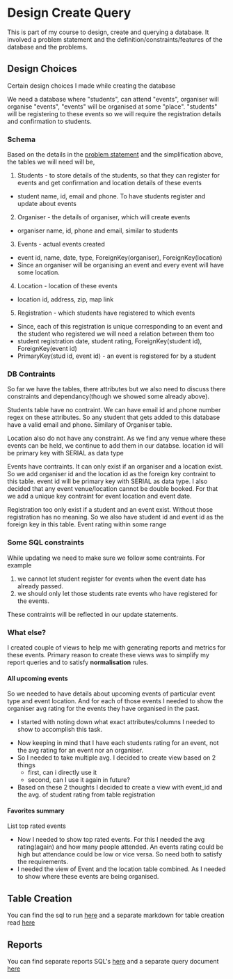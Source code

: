 # Design Create Query

This is part of my course to design, create and querying a database. It involved a problem statement and the definition/constraints/features of the database and the problems.

## Design Choices

Certain design choices I made while creating the database

We need a database where "students", can attend "events", organiser will organise "events", "events" will be organised at some "place". "students" will be registering to these events so we will require the registration details and confirmation to students.

### Schema

Based on the details in the [problem statement](problem-statement.md) and the simplification above, the tables we will need will be,

1. Students - to store details of the students, so that they can register for events and get confirmation and location details of these events
  - student name, id, email and phone. To have students register and update about events


2. Organiser - the details of organiser, which will create events
  - organiser name, id, phone and email, similar to students
3. Events - actual events created
  - event id, name, date, type, ForeignKey(organiser), ForeignKey(location)
  - Since an organiser will be organising an event and every event will have some location.
4. Location - location of these events
  - location id, address, zip, map link
5. Registration - which students have registered to which events
  - Since, each of this registration is unique corresponding to an event and the student who registered we will need a relation between them too
  - student registration date, student rating, ForeignKey(student id), ForeignKey(event id)
  - PrimaryKey(stud id, event id) - an event is registered for by a student

### DB Contraints

So far we have the tables, there attributes but we also need to discuss there constraints and dependancy(though we showed some already above).

Students table have no contraint. We can have email id and phone number regex on these attributes. So any student that gets added to this database have a valid email and phone. Similary of Organiser table.

Location also do not have any constraint. As we find any venue where these events can be held, we continue to add them in our databse. location id will be primary key with SERIAL as data type

Events have contraints. It can only exist if an organiser and a location exist. So we add organiser id and the location id as the foreign key contraint to this table. event id will be primary key with SERIAL as data type. I also decided that any event venue/location cannot be double booked. For that we add a unique key contraint for event location and event date.

Registration too only exist if a student and an event exist. Without those registration has no meaning. So we also have student id and event id as the foreign key in this table. Event rating within some range

### Some SQL constraints

While updating we need to make sure we follow some contraints.
For example
  1. we cannot let student register for events when the event date has already passed.
  2. we should only let those students rate events who have registered for the events.

These contraints will be reflected in our update statements.

### What else?

I created couple of views to help me with generating reports and metrics for these events. Primary reason to create these views was to simplify my report queries and to satisfy **normalisation** rules.

<!-- You will see below that the views can and on itself be another table or combination of two. For example instead of creating event and location table. I can simply create an event table where I have location for event too. But that will create and attribute that does not really depends on the primary key. Location in and on itself is fundamentally different than events. -->

#### All upcoming events

So we needed to have details about upcoming events of particular event type and event location. And for each of those events I needed to show the organiser avg rating for the events they have organised in the past.

- I started with noting down what exact attributes/columns I needed to show to accomplish this task.
<!-- - I needed name of the event, the type, when will it happen, who is organising it, the location of the event and the avg rating of all the events that this organiser organised in the past. -->
- Now keeping in mind that I have each students rating for an event, not the avg rating for an event nor an organiser.
- So I needed to take multiple avg. I decided to create view based on 2 things
    - first, can i directly use it
    - second, can I use it again in future?
- Based on these 2 thoughts I decided to create a view with event_id and the avg. of student rating from table registration

#### Favorites summary
List top rated events

- Now I needed to show top rated events. For this I needed the avg rating(again) and how many people attended. An events rating could be high but attendance could be low or vice versa. So need both to satisfy the requirements.
- I needed the view of Event and the location table combined. As I needed to show where these events are being organised.










## Table Creation

You can find the sql to run [here](create.sql) and a separate markdown for table creation read [here](create.md)

<!-- Or you can directly expand the section below to read.

### Create database

Uncomment and use below DROP statement if you need start from the start
```sql
-- DROP DATABASE SocialEvents;
```

```sql
CREATE DATABASE SocialEvents;
Use SocialEvents;
```

### Students Table: CREATE AND INSERT

```sql
CREATE TABLE Students (
    stud_id VARCHAR(20) UNIQUE PRIMARY KEY,
    stud_email VARCHAR(50) UNIQUE NOT NULL,
    stud_name VARCHAR(50) NOT NULL,
    stud_phone VARCHAR(12) UNIQUE NOT NULL
);
```
- Add some sample data
```sql
INSERT INTO Students (stud_id, stud_email, stud_name, stud_phone) VALUES
    ("STUD000023457", "STUD000023457@swansea.ac.uk", "Mayank Purwaar", "9876543211"),
    ("STUD000023456", "STUD000023456@swansea.ac.uk", "Praveen Singh", "9876543210"),
    ("STUD000023458", "STUD000023458@swansea.ac.uk", "Suman", "9876543219"),
    ("STUD000023459", "STUD000023459@swansea.ac.uk", "Joshua Isebor", "9876543212"),
    ("STUD000023460", "STUD000023460@swansea.ac.uk", "Swathi", "9876543213"),
    ("STUD000023462", "STUD000023462@swansea.ac.uk", "Nizwa", "9876543215"),
    ("STUD000023463", "STUD000023463@swansea.ac.uk", "Pamela", "9876543216"),
    ("STUD000023464", "STUD000023464@swansea.ac.uk", "Rahul", "9876543217"),
    ("STUD000023465", "STUD000023465@swansea.ac.uk", "Vedanta", "9876543218");
```

### Organiser Table: CREATE AND INSERT
```sql
CREATE TABLE Organiser (
    organiser_id VARCHAR(20) UNIQUE PRIMARY KEY,
    organiser VARCHAR(50) UNIQUE NOT NULL,
    organiser_phone VARCHAR(12) UNIQUE NOT NULL,
    organiser_email VARCHAR(50) UNIQUE NOT NULL
);
```
- ALTER TABLE Organiser ADD PRIMARY KEY (organiser_id);
```sql
INSERT INTO Organiser (organiser_id, organiser, organiser_email, organiser_phone) VALUES
    ("ORG000023456", "Sports Club", "ORG000023456@swansea.ac.uk", "09876543210"),
    ("ORG000023457", "Swansea Cricket Club", "ORG000023457@swansea.ac.uk", "09876543211"),
    ("ORG000023458", "Swansea Badminton Club", "ORG000023458@swansea.ac.uk", "09876543212"),
    ("ORG000023459", "Swansea Union", "ORG000023459@swansea.ac.uk", "09876543213"),
    ("ORG000023460", "Swansea Paint Club", "ORG000023460@swansea.ac.uk", "09876543214");
```

### Location Table: CREATE AND INSERT
```sql
CREATE TABLE Location (
    loc_id SERIAL PRIMARY KEY,
    loc_address VARCHAR(200) UNIQUE NOT NULL,
    loc_zip VARCHAR(7) NOT NULL,
    loc_gmap_link VARCHAR(5000)
);
```
```sql
INSERT INTO Location (loc_address, loc_zip, loc_gmap_link)
VALUES
    ("Cricket Club, Bay Sports Park", "SA1 8EN", "https://www.google.com/maps/place/Bay+Sports+Centre/@51.6187179,-3.8821509,19z/data=!4m6!3m5!1s0x486e6077db135999:0x6f4fed9b36232128!8m2!3d51.6188405!4d-3.8817693!16s%2Fg%2F11cmdgvqys?entry=ttu"),
    ("Badminton Club, Bay Sports Park", "SA1 8EN", "gmap location for badminton club"),
    ("JCs, Singleton Campus", "SA1 7EN", "gmap location for JCs"),
    ("Room 213, The College, Bay Campus", "SA1 8EN", "gmap location for The College"),
    ("Room GH212, Greate Hall, Bay Campus", "SA1 8EN", "gmap location for Great Hall");
```



### Event Table: CREATE AND INSERT
- This tables is important as any event created will have an organiser and a location. And these attributes need to already exist any event cannot have imaginary location and organiser. So we add these attributes as "Foreign Key"
```sql
CREATE TABLE Event (
    event_id SERIAL PRIMARY KEY,
    event_name VARCHAR(50) NOT NULL,
    event_date DATETIME NOT NULL,
    event_type VARCHAR(20),
    event_organiser VARCHAR(20) NOT NULL,
    event_loc BIGINT(20) UNSIGNED,
    FOREIGN KEY (event_organiser) REFERENCES Organiser(organiser_id),
    FOREIGN KEY (event_loc) REFERENCES Location(loc_id)
);
```
- Constraint to not let the location be double booked
```sql
ALTER TABLE Event ADD UNIQUE KEY loc_available(event_date, event_loc);
```

- Let organisers CREATE new event
```sql
INSERT INTO Event(event_name, event_date, event_type, event_organiser, event_loc)
VALUES
    ("Cricket Trials", "2023-11-30 11:00:00", "Sports", "ORG000023457", 1),
    ("Badminton Trials", "2023-11-30 12:00:00", "Sports", "ORG000023458", 1),
    ("Freshers Party", "2023-11-30 20:00:00", "Social", "ORG000023459", 3),
    ("Painting Competition", "2023-11-30 11:00:00", "Arts", "ORG000023460", 4),
    ("Hiking", "2023-12-01 09:00:00", "Sports", "ORG000023457", 3),
    ("Meet and Mingle", "2023-12-02 18:00:00", "Social", "ORG000023459", 3),
    ("Badminton Club Meet", "2023-12-02 11:00:00", "Social", "ORG000023458", 2),
    ("Cricket Club Meet", "2023-12-04 11:00:00", "Social", "ORG000023457", 1),
    ("Movie Night", "2023-11-30 18:00:00", "Social", "ORG000023459", 5),
    ("Party Night", "2023-12-11 21:00:00", "Social", "ORG000023459", 1),
    ("Quiz Night", "2023-12-10 19:00:00", "Social", "ORG000023459", 5),
    ("Bowling Night", "2023-12-09 20:00:00", "Social", "ORG000023460", 3),
    ("Party Night", "2023-12-11 21:00:00", "Social", "ORG000023459", 5);
```

- INSERT query to demonstrate that 2 events cannot take place at the same time and at the same place
```sql
INSERT INTO Event (event_name, event_date, event_type, event_organiser, event_loc)
VALUES  ("Event same time & place", "2023-11-30 11:00:00", "Some Event", "ORG000023459", 1);
```

### Registration Table: CREATE

```sql
CREATE TABLE Registration (
    student_reg_date DATETIME,
    student_rating DECIMAL DEFAULT 0 NOT NULL,
    stud_id VARCHAR(20) NOT NULL,
    event_id BIGINT(20) UNSIGNED,
    FOREIGN KEY (stud_id) REFERENCES Students(stud_id),
    FOREIGN KEY (event_id) REFERENCES Event(event_id)
);
```
- Primary key as combination of stud_id and event_id. A student should only registers once for any event
```sql
ALTER TABLE Registration ADD PRIMARY KEY (stud_id, event_id);
```
- Rating should be within some range. Else impractical values may be submitted for rating any event.
```sql
ALTER TABLE Registration ADD CHECK (student_rating <= 5.0 AND student_rating >= 0.0);
```
 -->

<!-- - Let Students register for the events
  - The student can only register to an event if the event is not over. -->

<!-- INSERT INTO Registration (student_reg_date, stud_id, event_id, student_rating)
VALUES (NOW(), "STUD000023456", "01", (SELECT 0 FROM Event WHERE event_id = "01" AND event_date > NOW())); -->
<!-- -- Since I do not know when will this will be checked and marked the followig query use exact datetime instead of NOW() as in above. -->
<!-- ```sql
INSERT INTO Registration (student_reg_date, stud_id, event_id, student_rating)
VALUES (NOW(), "STUD000023457", "01", (SELECT 0 FROM Event WHERE event_id = "01" AND event_date > NOW())),
      (NOW(), "STUD000023457", "02", (SELECT 0 FROM Event WHERE event_id = "02" AND event_date > NOW())),
      (NOW(), "STUD000023458", "02", (SELECT 0 FROM Event WHERE event_id = "02" AND event_date > NOW())),
      (NOW(), "STUD000023459", "03", (SELECT 0 FROM Event WHERE event_id = "03" AND event_date > NOW())),
      (NOW(), "STUD000023458", "03", (SELECT 0 FROM Event WHERE event_id = "03" AND event_date > NOW())),
      (NOW(), "STUD000023459", "05", (SELECT 0 FROM Event WHERE event_id = "05" AND event_date > NOW())),
      (NOW(), "STUD000023460", "05", (SELECT 0 FROM Event WHERE event_id = "05" AND event_date > NOW())),
      (NOW(), "STUD000023462", "06", (SELECT 0 FROM Event WHERE event_id = "06" AND event_date > NOW())),
      (NOW(), "STUD000023463", "06", (SELECT 0 FROM Event WHERE event_id = "06" AND event_date > NOW())),
      (NOW(), "STUD000023457", "03", (SELECT 0 FROM Event WHERE event_id = "03" AND event_date > NOW())),
      (NOW(), "STUD000023457", "04", (SELECT 0 FROM Event WHERE event_id = "04" AND event_date > NOW())),
      (NOW(), "STUD000023457", "05", (SELECT 0 FROM Event WHERE event_id = "05" AND event_date > NOW())),
      (NOW(), "STUD000023457", "06", (SELECT 0 FROM Event WHERE event_id = "06" AND event_date > NOW())),
      (NOW(), "STUD000023457", "07", (SELECT 0 FROM Event WHERE event_id = "07" AND event_date > NOW())),
      (NOW(), "STUD000023457", "08", (SELECT 0 FROM Event WHERE event_id = "08" AND event_date > NOW())),
      (NOW(), "STUD000023457", "09", (SELECT 0 FROM Event WHERE event_id = "09" AND event_date > NOW())),
      (NOW(), "STUD000023457", "10", (SELECT 0 FROM Event WHERE event_id = "10" AND event_date > NOW())),
      (NOW(), "STUD000023457", "11", (SELECT 0 FROM Event WHERE event_id = "11" AND event_date > NOW())),
      (NOW(), "STUD000023457", "12", (SELECT 0 FROM Event WHERE event_id = "12" AND event_date > NOW()));
``` -->
<!-- INSERT INTO Registration (student_reg_date, stud_id, event_id, student_rating)
VALUES ("2023-11-21 22:12:34", "STUD000023462", "07", (SELECT 0 FROM Event WHERE event_id = "07" AND event_date > "2023-11-21 22:12:34")); -->

<!-- - A student can try to register after the event is over, for this following query will give error, kindly uncomment query to run.
```sql
-- INSERT INTO Registration (student_reg_date, stud_id, event_id, student_rating)
-- VALUES ("2023-12-30 22:12:34", "STUD000023460", "09", (SELECT 0 FROM Event WHERE event_id = "09" AND event_date > "2023-12-30 22:12:34"));
``` -->

<!-- ### Rate the EVENTS

- Student can only rate events for which they have registered before the event date

```sql
UPDATE Registration, Event
SET student_rating=4
WHERE
    Registration.stud_id="STUD000023458" AND Registration.event_id=3 AND Event.event_id=3 AND Event.event_date<=NOW();
```

### Create VIEWS to use in further queries

- These views are used later in query section of this task.
- These views are going to simplify my queries a lot in later query section.
- Plus creating these views also restrict access to data as needed.

```sql
CREATE VIEW AvgEventRating
AS
    SELECT event_id, AVG(student_rating) AS event_rating FROM Registration GROUP BY event_id;
```
```sql
CREATE VIEW EventLoc
AS
    SELECT event_name, event_date, event_type, event_organiser, L.loc_address AS event_location, event_id
    FROM
        Event AS E
        LEFT JOIN Location AS L -- this join is to get location address from location ID
        ON L.loc_id = E.event_loc;
```
-->

## Reports

You can find separate reports SQL's [here](query.sql) and a separate query document [here](query.md)

<!--
- Select the correct Database
Use SocialEvents;

### Student Report

- Show the information on a student including last 10 events attended and the average of how they rated all previous events
```sql
SELECT
    E.event_name AS "Event Name",
    E.event_date AS "Event Date",
    E.event_type AS "Type of Event",
    E.stud_name AS "Student Name"
FROM
    (
        SELECT
            E.event_name AS event_name,
            E.event_date AS event_date,
            E.event_type AS event_type,
            S.stud_name AS stud_name
        FROM
            Event AS E
        RIGHT JOIN
            (
                SELECT S.stud_name, S.stud_id, R.event_id
                FROM
                    Students AS S
                RIGHT JOIN
                    (
                        SELECT event_id, stud_id FROM Registration WHERE stud_id="STUD000023457"
                    ) AS R
                    ON S.stud_id=R.stud_id
            ) AS S
        ON E.event_id=S.event_id
        WHERE
            E.event_date < "2023-12-25" -- Why fix date instead of NOW()? Again, because enough data and supported data may not be present
        ORDER BY E.event_date
    ) AS E
JOIN
    (
        SELECT AVG(student_rating) AS event_rating FROM Registration WHERE stud_id="STUD000023457"
    ) AS R
LIMIT 10;
```

### What’s coming

- List all coming events of a certain type in a certain area. Include the average rating of all events that this organizer has created in the past.

```sql
SELECT
    E.event_name AS "Event Name",
    E.event_date AS "Event Date",
    E.event_type AS "Event Type",
    E.event_organiser AS "Event Organiser",
    E.event_location AS "Event Location",
    AVG(R.event_rating) AS "Organiser Rating"
FROM
    (
        SELECT * FROM EventLoc
        WHERE
            event_date > NOW() AND
            event_type in ("Sports", "Arts", "Social") AND
            event_location in ("Cricket Club, Bay Sports Park", "Badminton Club, Bay Sports Park", "JCs, Singleton Campus", "Room 213, The College, Bay Campus", "Room GH212, Greate Hall, Bay Campus")
    ) AS E
    RIGHT JOIN (
        SELECT E.event_organiser AS event_organiser, AVG(event_rating) AS event_rating
        FROM
            Event AS E
        LEFT JOIN 
            (
                SELECT * FROM AvgEventRating
            ) AS R
        ON E.event_id=R.event_id GROUP BY E.event_organiser
    ) AS R
    ON R.event_organiser=E.event_organiser
WHERE
    E.event_name IS NOT NULL
GROUP BY
    E.event_id
ORDER BY
    E.event_date;
```

### Favourites summary
- List top rated events that occured in last few months

```sql
SELECT
    E.event_name AS "Event Name",
    E.event_type AS "Event Type",
    E.event_location AS "Event Location",
    E.attendance AS "Number of Student Attended",
    R.event_rating AS "Event Rating"
FROM
    (
        SELECT
            E.event_name AS event_name,
            E.event_type AS event_type,
            E.event_location AS event_location,
            R.attendance AS attendance,
            E.event_date AS event_date,
            E.event_id AS event_id
        FROM
            (
                SELECT * FROM EventLoc
                WHERE
                    event_date > NOW() - INTERVAL 5 MONTH AND
                    event_date < "2023-12-25" -- instead of "NOW()" I am using an exact date since it may happen that the event still have not arrived at the time of this code being run
            ) AS E
        LEFT JOIN
            (
                SELECT COUNT(*) AS attendance, event_id FROM Registration GROUP BY event_id
            ) AS R
        ON E.event_id = R.event_id
    ) AS E
LEFT JOIN (SELECT * FROM AvgEventRating) AS R
ON E.event_id=R.event_id
ORDER BY R.event_rating DESC;
``` -->
